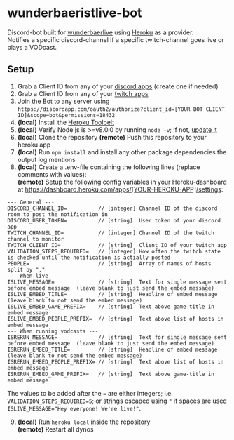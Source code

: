 # wunderbaeristlive-bot

Discord-bot built for [wunderbaerlive](https://www.twitch.tv/wunderbaerlive) using [Heroku](https://dashboard.heroku.com) as a provider.  
Notifies a specific discord-channel if a specific twitch-channel goes live or plays a VODcast.

## Setup

1. Grab a Client ID from any of your [discord apps](https://discordapp.com/developers/applications/me) (create one if needed)
2. Grab a Client ID from any of your [twitch apps](https://dev.twitch.tv/dashboard/apps)
3. Join the Bot to any server using `https://discordapp.com/oauth2/authorize?client_id=[YOUR BOT CLIENT ID]&scope=bot&permissions=18432`
4. **(local)** Install the [Heroku Toolbelt](https://devcenter.heroku.com/articles/heroku-cli)
5. **(local)** Verify Node.js is >=v8.0.0 by running `node -v`; if not, [update it](https://nodejs.org/en/)
6. **(local)** Clone the repository
   **(remote)** Push this repository to your heroku app
7. **(local)** Run `npm install` and install any other package dependencies the output log mentions
8. **(local)** Create a .env-file containing the following lines (replace comments with values):  
   **(remote)** Setup the following config variables in your Heroku-dashboard at https://dashboard.heroku.com/apps/[YOUR-HEROKU-APP]/settings:
```
--- General ---
DISCORD_CHANNEL_ID=          // [integer] Channel ID of the discord room to post the notification in
DISCORD_USER_TOKEN=          // [string]  User token of your discord app
TWITCH_CHANNEL_ID=           // [integer] Channel ID of the twitch channel to monitor
TWITCH_CLIENT_ID=            // [string]  Client ID of your twitch app
VALIDATION_STEPS_REQUIRED=   // [integer] How often the twitch state is checked until the notification is actially posted
PEOPLE=                      // [string]  Array of names of hosts split by ","
--- When live ---
ISLIVE_MESSAGE=              // [string]  Text for single message sent before embed message  (leave blank to just send the embed message)
ISLIVE_EMBED_TITLE=          // [string]  Headline of embed message (leave blank to not send the embed message)
ISLIVE_EMBED_GAME_PREFIX=    // [string]  Text above game-title in embed message
ISLIVE_EMBED_PEOPLE_PREFIX=  // [string]  Text above list of hosts in embed message
--- When running vodcasts ---
ISRERUN_MESSAGE=             // [string]  Text for single message sent before embed message  (leave blank to just send the embed message)
ISRERUN_EMBED_TITLE=         // [string]  Headline of embed message (leave blank to not send the embed message)
ISRERUN_EMBED_PEOPLE_PREFIX= // [string]  Text above list of hosts in embed message
ISRERUN_EMBED_GAME_PREFIX=   // [string]  Text above game-title in embed message
```
The values to be added after the `=` are either integers; i.e. `VALIDATION_STEPS_REQUIRED=5`; or strings escaped using `"` if spaces are used `ISLIVE_MESSAGE="Hey everyone! We're live!"`.

9. **(local)** Run `heroku local` inside the repository  
   **(remote)** Restart all dynos

